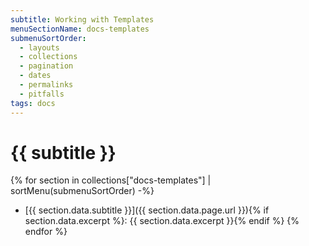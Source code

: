 ```yaml
---
subtitle: Working with Templates
menuSectionName: docs-templates
submenuSortOrder:
  - layouts
  - collections
  - pagination
  - dates
  - permalinks
  - pitfalls
tags: docs
---
```

# {{ subtitle }}

{% for section in collections["docs-templates"] | sortMenu(submenuSortOrder) -%}
* [{{ section.data.subtitle }}]({{ section.data.page.url }}){% if section.data.excerpt %}: {{ section.data.excerpt }}{% endif %}
{% endfor %}